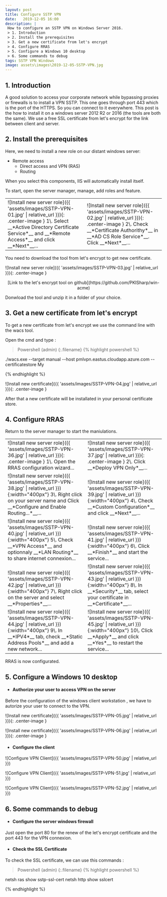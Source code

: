 ```yaml
---
layout: post
title: Configure SSTP VPN
date:   2019-12-05 16:00
description: |
 How to configure an SSTP VPN on Windows Server 2016.
 > 1. Introduction
 > 2. Install the prerequisites
 > 3. Get a new certificate from let's encrypt
 > 4. Configure RRAS
 > 5. Configure a Windows 10 desktop
 > 6. Some commands to debug
tags: SSTP VPN Windows
image: assets\images\2019-12-05-SSTP-VPN.jpg
---
```

## 1. Introduction

A good solution to access your corporate network while bypassing proxies or firewalls is to install a VPN SSTP. This one goes through port 443 which is the port of the HTTPS. So you can connect to it everywhere.
This post is the how to install it on a windows server 2012 R2 or 2016 (the tools are both the same). We use a free SSL certificate from let's encrypt for the link between client and server.

## 2. Install the prerequisites

Here, we need to install a new role on our distant windows server:
+ Remote access
    - Direct access and VPN (RAS)
    - Routing

When you select this components, IIS will automatically install itself.

To start, open the server manager, manage, add roles and feature.

<table class=".none"><tr><td markdown="1">
![Install new server role]({{ 'assets/images/SSTP-VPN-01.jpg' | relative_url }}){: .center-image }
1\. Select __*Active Directory Certificate Service*__ and __*Remote Access*__ and click __*Next*__...
</td><td markdown="1">
![Install new server role]({{ 'assets/images/SSTP-VPN-02.jpg' | relative_url }}){: .center-image }
2\. Check __*Certificate Authorithy*__ in __*AD CS Role Service*__. Click __*Next*__...
</td></tr></table>

You need to download the tool from let's encrypt to get new certificate.

![Install new server role]({{ 'assets/images/SSTP-VPN-03.jpg' | relative_url }}){: .center-image }

<p align="center" markdown="1">[Link to the let's encrypt tool on github](https://github.com/PKISharp/win-acme)</p>

Donwload the tool and unzip it in a folder of your choice.

## 3. Get a new certificate from let's encrypt

To get a new certificate from let's encrypt we use the command line with the wacs tool.

Open the cmd and type :

>Powershell (admin)
{:.filename}
{% highlight powershell %}

./wacs.exe --target manual --host pmlvpn.eastus.cloudapp.azure.com --certificatestore My

{% endhighlight %}

![Install new certificate]({{ 'assets/images/SSTP-VPN-04.jpg' | relative_url }}){: .center-image }

After that a new certificate will be installated in your personal certificate store.

## 4. Configure RRAS

Return to the server manager to start the maniulations.

<table><tr><td valign="bottom" markdown="1">
![Install new server role]({{ 'assets/images/SSTP-VPN-36.jpg' | relative_url }}){: .center-image }
1\. Open the RRAS configuration wizard...
</td><td valign="bottom" markdown="1">
![Install new server role]({{ 'assets/images/SSTP-VPN-37.jpg' | relative_url }}){: .center-image }
2\. Click __*Deploy VPN Only*__...
</td></tr><tr><td valign="bottom" markdown="1">
![Install new server role]({{ 'assets/images/SSTP-VPN-38.jpg' | relative_url }}){:width="400px"}
3\. Right click on your server name and Click __*Configure and Enable Routing...*__...
</td><td valign="bottom" markdown="1">
![Install new server role]({{ 'assets/images/SSTP-VPN-39.jpg' | relative_url }}){:width="400px"}
4\. Check __*Custom Configuration*__ and click __*Next*__...
</td></tr><tr><td valign="bottom" markdown="1">
![Install new server role]({{ 'assets/images/SSTP-VPN-40.jpg' | relative_url }}){:width="400px"}
5\. Check __*VPN Access*__ and optionnaly __*LAN Routing*__ to share internet connexion...
</td><td valign="bottom" markdown="1">
![Install new server role]({{ 'assets/images/SSTP-VPN-41.jpg' | relative_url }}){:width="400px"}
6\. Click __*Finish*__ and start the service...
</td></tr><tr><td valign="bottom" markdown="1">
![Install new server role]({{ 'assets/images/SSTP-VPN-42.jpg' | relative_url }}){:width="400px"}
7\. Right click on the server and select __*Properties*__...
</td><td valign="bottom" markdown="1">
![Install new server role]({{ 'assets/images/SSTP-VPN-43.jpg' | relative_url }}){:width="400px"}
8\. In __*Security*__ tab, select your certificate in __*Certificate*__...
</td></tr><tr><td valign="bottom" markdown="1">
![Install new server role]({{ 'assets/images/SSTP-VPN-44.jpg' | relative_url }}){:width="400px"}
9\. In __*IPV4*__ tab, check __*Static Address Pools*__ and add a new network...
</td><td valign="bottom" markdown="1">
![Install new server role]({{ 'assets/images/SSTP-VPN-45.jpg' | relative_url }}){:width="400px"}
10\. Click __*Apply*__ and click __*Yes*__ to restart the service...
</td></tr></table>

RRAS is now configurated.

## 5. Configure a Windows 10 desktop

* #### Authorize your user to access VPN on the server

Before the configuration of the windows client workstation , we have to autorize your user to connect to the VPN.

![Install new certificate]({{ 'assets/images/SSTP-VPN-05.jpg' | relative_url }}){: .center-image }

![Install new certificate]({{ 'assets/images/SSTP-VPN-06.jpg' | relative_url }}){: .center-image }

* #### Configure the client

![Configure VPN Client]({{ 'assets/images/SSTP-VPN-50.jpg' | relative_url }})

![Configure VPN Client]({{ 'assets/images/SSTP-VPN-51.jpg' | relative_url }})

![Configure VPN Client]({{ 'assets/images/SSTP-VPN-52.jpg' | relative_url }})


## 6. Some commands to debug

* #### Configure the server windows firewall

Just open the port 80 for the renew of the let's encrypt certificate and the port 443 for the VPN connexion.


* #### Check the SSL Certificate

To check the SSL certificate, we can use this commands :

>Powershell (admin)
{:.filename}
{% highlight powershell %}

netsh ras show sstp-ssl-cert
netsh http show sslcert

{% endhighlight %}
